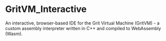 # GritVM_Interactive
An interactive, browser-based IDE for the Grit Virtual Machine (GritVM) - a custom assembly interpreter written in C++ and compiled to WebAssembly (Wasm).
